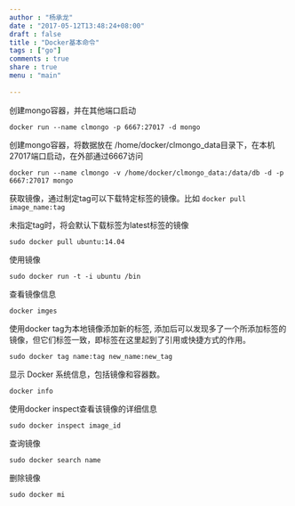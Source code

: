 ```yaml
---
author : "杨承龙"
date : "2017-05-12T13:48:24+08:00"
draft : false
title : "Docker基本命令"
tags : ["go"]
comments : true     
share : true        
menu : "main" 
          
---
```


创建mongo容器，并在其他端口启动

``docker run --name clmongo -p 6667:27017 -d mongo``

创建mongo容器，将数据放在 /home/docker/clmongo_data目录下，在本机27017端口启动，在外部通过6667访问

``docker run --name clmongo -v /home/docker/clmongo_data:/data/db -d -p 6667:27017 mongo``

获取镜像，通过制定tag可以下载特定标签的镜像。比如
``docker pull image_name:tag``

未指定tag时，将会默认下载标签为latest标签的镜像

``sudo docker pull ubuntu:14.04``

使用镜像

``sudo docker run -t -i ubuntu /bin``

查看镜像信息

``docker imges``

使用docker tag为本地镜像添加新的标签, 添加后可以发现多了一个所添加标签的镜像，但它们标签一致，即标签在这里起到了引用或快捷方式的作用。

``sudo docker tag name:tag new_name:new_tag``

显示 Docker 系统信息，包括镜像和容器数。

``docker info``

使用docker inspect查看该镜像的详细信息

``sudo docker inspect image_id``

查询镜像

``sudo docker search name``

删除镜像

``sudo docker mi``


